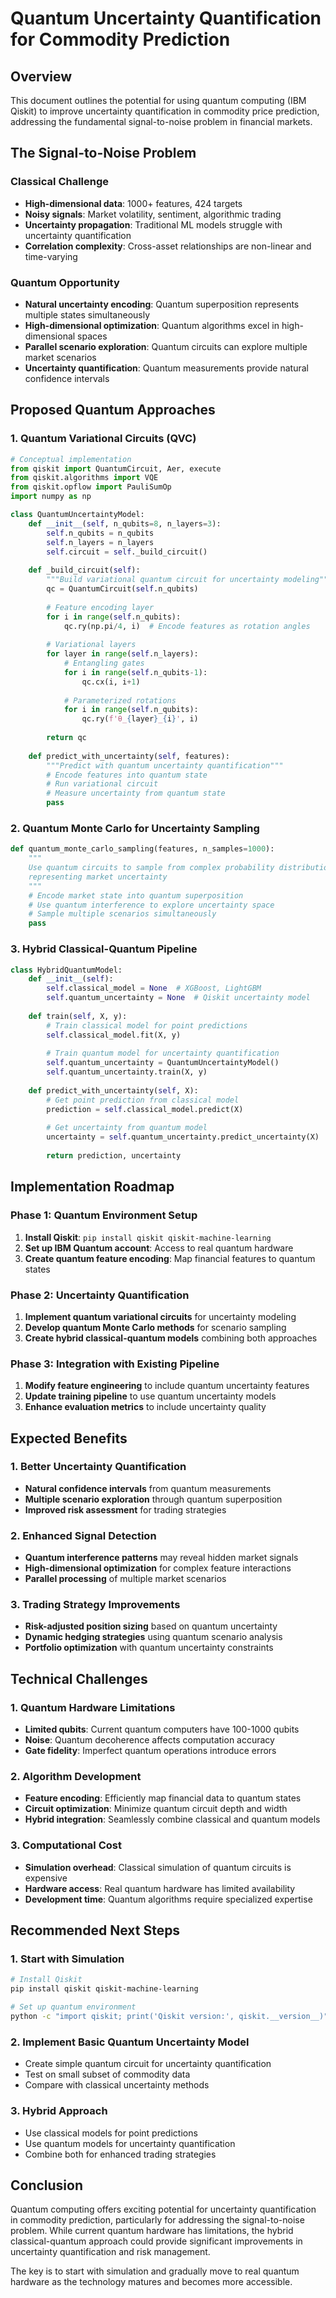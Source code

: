 # Quantum Uncertainty Quantification for Commodity Prediction

## Overview

This document outlines the potential for using quantum computing (IBM Qiskit) to improve uncertainty quantification in commodity price prediction, addressing the fundamental signal-to-noise problem in financial markets.

## The Signal-to-Noise Problem

### Classical Challenge
- **High-dimensional data**: 1000+ features, 424 targets
- **Noisy signals**: Market volatility, sentiment, algorithmic trading
- **Uncertainty propagation**: Traditional ML models struggle with uncertainty quantification
- **Correlation complexity**: Cross-asset relationships are non-linear and time-varying

### Quantum Opportunity
- **Natural uncertainty encoding**: Quantum superposition represents multiple states simultaneously
- **High-dimensional optimization**: Quantum algorithms excel in high-dimensional spaces
- **Parallel scenario exploration**: Quantum circuits can explore multiple market scenarios
- **Uncertainty quantification**: Quantum measurements provide natural confidence intervals

## Proposed Quantum Approaches

### 1. Quantum Variational Circuits (QVC)

```python
# Conceptual implementation
from qiskit import QuantumCircuit, Aer, execute
from qiskit.algorithms import VQE
from qiskit.opflow import PauliSumOp
import numpy as np

class QuantumUncertaintyModel:
    def __init__(self, n_qubits=8, n_layers=3):
        self.n_qubits = n_qubits
        self.n_layers = n_layers
        self.circuit = self._build_circuit()
    
    def _build_circuit(self):
        """Build variational quantum circuit for uncertainty modeling"""
        qc = QuantumCircuit(self.n_qubits)
        
        # Feature encoding layer
        for i in range(self.n_qubits):
            qc.ry(np.pi/4, i)  # Encode features as rotation angles
        
        # Variational layers
        for layer in range(self.n_layers):
            # Entangling gates
            for i in range(self.n_qubits-1):
                qc.cx(i, i+1)
            
            # Parameterized rotations
            for i in range(self.n_qubits):
                qc.ry(f'θ_{layer}_{i}', i)
        
        return qc
    
    def predict_with_uncertainty(self, features):
        """Predict with quantum uncertainty quantification"""
        # Encode features into quantum state
        # Run variational circuit
        # Measure uncertainty from quantum state
        pass
```

### 2. Quantum Monte Carlo for Uncertainty Sampling

```python
def quantum_monte_carlo_sampling(features, n_samples=1000):
    """
    Use quantum circuits to sample from complex probability distributions
    representing market uncertainty
    """
    # Encode market state into quantum superposition
    # Use quantum interference to explore uncertainty space
    # Sample multiple scenarios simultaneously
    pass
```

### 3. Hybrid Classical-Quantum Pipeline

```python
class HybridQuantumModel:
    def __init__(self):
        self.classical_model = None  # XGBoost, LightGBM
        self.quantum_uncertainty = None  # Qiskit uncertainty model
    
    def train(self, X, y):
        # Train classical model for point predictions
        self.classical_model.fit(X, y)
        
        # Train quantum model for uncertainty quantification
        self.quantum_uncertainty = QuantumUncertaintyModel()
        self.quantum_uncertainty.train(X, y)
    
    def predict_with_uncertainty(self, X):
        # Get point prediction from classical model
        prediction = self.classical_model.predict(X)
        
        # Get uncertainty from quantum model
        uncertainty = self.quantum_uncertainty.predict_uncertainty(X)
        
        return prediction, uncertainty
```

## Implementation Roadmap

### Phase 1: Quantum Environment Setup
1. **Install Qiskit**: `pip install qiskit qiskit-machine-learning`
2. **Set up IBM Quantum account**: Access to real quantum hardware
3. **Create quantum feature encoding**: Map financial features to quantum states

### Phase 2: Uncertainty Quantification
1. **Implement quantum variational circuits** for uncertainty modeling
2. **Develop quantum Monte Carlo methods** for scenario sampling
3. **Create hybrid classical-quantum models** combining both approaches

### Phase 3: Integration with Existing Pipeline
1. **Modify feature engineering** to include quantum uncertainty features
2. **Update training pipeline** to use quantum uncertainty models
3. **Enhance evaluation metrics** to include uncertainty quality

## Expected Benefits

### 1. Better Uncertainty Quantification
- **Natural confidence intervals** from quantum measurements
- **Multiple scenario exploration** through quantum superposition
- **Improved risk assessment** for trading strategies

### 2. Enhanced Signal Detection
- **Quantum interference patterns** may reveal hidden market signals
- **High-dimensional optimization** for complex feature interactions
- **Parallel processing** of multiple market scenarios

### 3. Trading Strategy Improvements
- **Risk-adjusted position sizing** based on quantum uncertainty
- **Dynamic hedging strategies** using quantum scenario analysis
- **Portfolio optimization** with quantum uncertainty constraints

## Technical Challenges

### 1. Quantum Hardware Limitations
- **Limited qubits**: Current quantum computers have 100-1000 qubits
- **Noise**: Quantum decoherence affects computation accuracy
- **Gate fidelity**: Imperfect quantum operations introduce errors

### 2. Algorithm Development
- **Feature encoding**: Efficiently map financial data to quantum states
- **Circuit optimization**: Minimize quantum circuit depth and width
- **Hybrid integration**: Seamlessly combine classical and quantum models

### 3. Computational Cost
- **Simulation overhead**: Classical simulation of quantum circuits is expensive
- **Hardware access**: Real quantum hardware has limited availability
- **Development time**: Quantum algorithms require specialized expertise

## Recommended Next Steps

### 1. Start with Simulation
```bash
# Install Qiskit
pip install qiskit qiskit-machine-learning

# Set up quantum environment
python -c "import qiskit; print('Qiskit version:', qiskit.__version__)"
```

### 2. Implement Basic Quantum Uncertainty Model
- Create simple quantum circuit for uncertainty quantification
- Test on small subset of commodity data
- Compare with classical uncertainty methods

### 3. Hybrid Approach
- Use classical models for point predictions
- Use quantum models for uncertainty quantification
- Combine both for enhanced trading strategies

## Conclusion

Quantum computing offers exciting potential for uncertainty quantification in commodity prediction, particularly for addressing the signal-to-noise problem. While current quantum hardware has limitations, the hybrid classical-quantum approach could provide significant improvements in uncertainty quantification and risk management.

The key is to start with simulation and gradually move to real quantum hardware as the technology matures and becomes more accessible.


